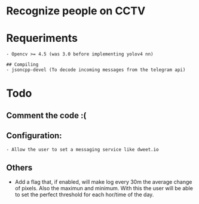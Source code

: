 # Recognize people on CCTV

# Requeriments	
	- Opencv >= 4.5 (was 3.0 before implementing yolov4 nn)

	## Compiling
	- jsoncpp-devel (To decode incoming messages from the telegram api)


# Todo
## Comment the code :(

## Configuration:
    - Allow the user to set a messaging service like dweet.io

## Others
- Add a flag that, if enabled, will make log every 30m the average change of pixels. Also the maximun and minimum. With this the user will be able to set the perfect threshold for each hor/time of the day.